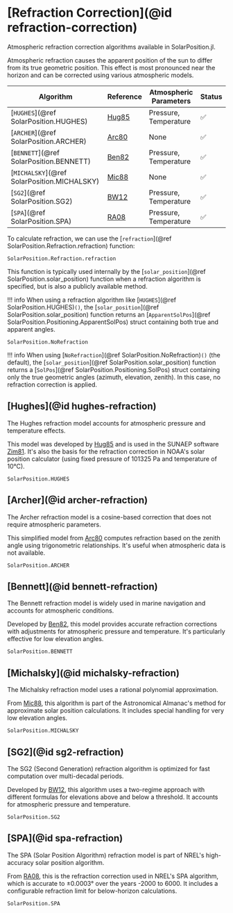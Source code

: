 # [Refraction Correction](@id refraction-correction)

Atmospheric refraction correction algorithms available in SolarPosition.jl.

Atmospheric refraction causes the apparent position of the sun to differ from its true geometric position. This effect is most pronounced near the horizon and can be corrected using various atmospheric models.

| Algorithm                                   | Reference      | Atmospheric Parameters | Status |
| ------------------------------------------- | -------------- | ---------------------- | ------ |
| [`HUGHES`](@ref SolarPosition.HUGHES)       | [Hug85](@cite) | Pressure, Temperature  | ✅     |
| [`ARCHER`](@ref SolarPosition.ARCHER)       | [Arc80](@cite) | None                   | ✅     |
| [`BENNETT`](@ref SolarPosition.BENNETT)     | [Ben82](@cite) | Pressure, Temperature  | ✅     |
| [`MICHALSKY`](@ref SolarPosition.MICHALSKY) | [Mic88](@cite) | None                   | ✅     |
| [`SG2`](@ref SolarPosition.SG2)             | [BW12](@cite)  | Pressure, Temperature  | ✅     |
| [`SPA`](@ref SolarPosition.SPA)             | [RA08](@cite)  | Pressure, Temperature  | ✅     |

To calculate refraction, we can use the [`refraction`](@ref SolarPosition.Refraction.refraction) function:

```@docs
SolarPosition.Refraction.refraction
```

This function is typically used internally by the [`solar_position`](@ref SolarPosition.solar_position) function when a
refraction algorithm is specified, but is also a publicly available method.

!!! info
When using a refraction algorithm like [`HUGHES`](@ref SolarPosition.HUGHES)`()`,
the [`solar_position`](@ref SolarPosition.solar_position) function returns an
[`ApparentSolPos`](@ref SolarPosition.Positioning.ApparentSolPos) struct containing
both true and apparent angles.

```@docs
SolarPosition.NoRefraction
```

!!! info
When using [`NoRefraction`](@ref SolarPosition.NoRefraction)`()` (the default), the
[`solar_position`](@ref SolarPosition.solar_position) function returns a
[`SolPos`](@ref SolarPosition.Positioning.SolPos) struct containing only the true
geometric angles (azimuth, elevation, zenith). In this case, no refraction
correction is applied.

## [Hughes](@id hughes-refraction)

The Hughes refraction model accounts for atmospheric pressure and temperature effects.

This model was developed by [Hug85](@cite) and is used in the SUNAEP software [Zim81](@cite).
It's also the basis for the refraction correction in NOAA's solar position calculator (using fixed
pressure of 101325 Pa and temperature of 10°C).

```@docs
SolarPosition.HUGHES
```

## [Archer](@id archer-refraction)

The Archer refraction model is a cosine-based correction that does not require atmospheric parameters.

This simplified model from [Arc80](@cite) computes refraction based on the zenith angle using
trigonometric relationships. It's useful when atmospheric data is not available.

```@docs
SolarPosition.ARCHER
```

## [Bennett](@id bennett-refraction)

The Bennett refraction model is widely used in marine navigation and accounts for atmospheric conditions.

Developed by [Ben82](@cite), this model provides accurate refraction corrections with adjustments
for atmospheric pressure and temperature. It's particularly effective for low elevation angles.

```@docs
SolarPosition.BENNETT
```

## [Michalsky](@id michalsky-refraction)

The Michalsky refraction model uses a rational polynomial approximation.

From [Mic88](@cite), this algorithm is part of the Astronomical Almanac's method for approximate
solar position calculations. It includes special handling for very low elevation angles.

```@docs
SolarPosition.MICHALSKY
```

## [SG2](@id sg2-refraction)

The SG2 (Second Generation) refraction algorithm is optimized for fast computation over multi-decadal periods.

Developed by [BW12](@cite), this algorithm uses a two-regime approach with different formulas
for elevations above and below a threshold. It accounts for atmospheric pressure and temperature.

```@docs
SolarPosition.SG2
```

## [SPA](@id spa-refraction)

The SPA (Solar Position Algorithm) refraction model is part of NREL's high-accuracy solar position algorithm.

From [RA08](@cite), this is the refraction correction used in NREL's SPA algorithm, which is
accurate to ±0.0003° over the years -2000 to 6000. It includes a configurable refraction limit
for below-horizon calculations.

```@docs
SolarPosition.SPA
```
